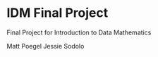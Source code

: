 IDM Final Project
=================

Final Project for Introduction to Data Mathematics

Matt Poegel
Jessie Sodolo